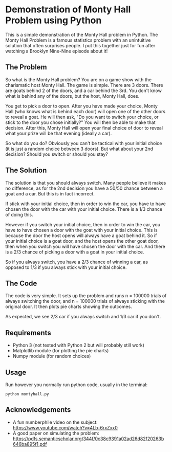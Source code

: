 # Demonstration of Monty Hall Problem using Python

This is a simple demonstration of the Monty Hall problem in Python. The Monty
Hall Problem is a famous statistics problem with an unintuitive solution that
often surprises people. I put this together just for fun after watching a
Brooklyn Nine-Nine episode about it!

## The Problem

So what is the Monty Hall problem? You are on a game show with the charismatic
host Monty Hall. The game is simple. There are 3 doors. There are goats behind 2
of the doors, and a car behind the 3rd. You don't know what is behind any of the
doors, but the host, Monty Hall, does.

You get to pick a door to open. After you have made your choice, Monty Hall (who
knows what is behind each door) will open one of the other doors to reveal a
goat. He will then ask, "Do you want to switch your choice, or stick to the door
you chose initially?" You will then be able to make that decision. After this,
Monty Hall will open your final choice of door to reveal what your prize will be
that evening (ideally a car).

So what do you do? Obviously you can't be tactical with your initial choice (it
is just a random choice between 3 doors). But what about your 2nd decision?
Should you switch or should you stay?

## The Solution

The solution is that you should always switch. Many people believe it makes no
difference, as for the 2nd decision you have a 50/50 chance between a goat and a
car. But this is in fact incorrect.

If stick with your initial choice, then in order to win the car, you have to
have chosen the door with the car with your initial choice. There is a 1/3
chance of doing this.

However if you switch your initial choice, then in order to win the car, you
have to have chosen a door with the goat with your initial choice. This is
because the door the host opens will always have a goat behind it. So if your
initial choice is a goat door, and the host opens the other goat door, then when
you switch you will have chosen the door with the car. And there is a 2/3 chance
of picking a door with a goat in your initial choice.

So if you always switch, you have a 2/3 chance of winning a car, as opposed to
1/3 if you always stick with your initial choice.

## The Code

The code is very simple. It sets up the problem and runs n = 100000 trials of
always switching the door, and n = 100000 trials of always sticking with the
original door. It then plots pie charts showing the outcomes.

As expected, we see 2/3 car if you always switch and 1/3 car if you don't.

## Requirements
* Python 3 (not tested with Python 2 but will probably still work)
* Matplotlib module (for plotting the pie charts)
* Numpy module (for random choices)

## Usage
Run however you normally run python code, usually in the terminal:
```
python montyhall.py
```

## Acknowledgements

* A fun numberphile video on the subject: 
https://www.youtube.com/watch?v=4Lb-6rxZxx0
* A good paper on simulating the problem: 
https://pdfs.semanticscholar.org/344f/0c38c9391a02ad26d82f20263b646ba895f1.pdf

